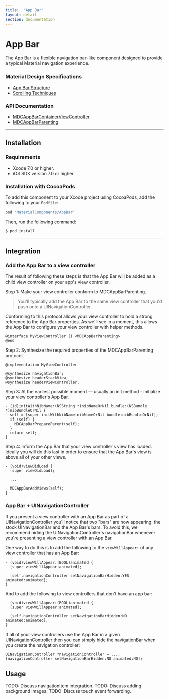 ```yaml
---
title:  "App Bar"
layout: detail
section: documentation
---
```

# App Bar

The App Bar is a flexible navigation bar-like component designed to provide a typical Material
navigation experience.
<!--{: .intro :}-->

### Material Design Specifications

- [App Bar Structure](https://www.google.com/design/spec/layout/structure.html#structure-app-bar)<!--{:target="_blank"}-->
- [Scrolling Techniques](https://www.google.com/design/spec/patterns/scrolling-techniques.html)<!--{:target="_blank"}-->
<!--{: .icon-list }-->

### API Documentation

- [MDCAppBarContainerViewController](/apidocs/AppBar/Classes/MDCAppBarContainerViewController.html)<!--{:target="_blank"}-->
- [MDCAppBarParenting](/apidocs/AppBar/Protocols/MDCAppBarParenting.html)<!--{:target="_blank"}-->
<!--{: .icon-list }-->



- - -

## Installation

### Requirements

- Xcode 7.0 or higher.
- iOS SDK version 7.0 or higher.

### Installation with CocoaPods

To add this component to your Xcode project using CocoaPods, add the following to your `Podfile`:

~~~ bash
pod 'MaterialComponents/AppBar'
~~~

Then, run the following command:

~~~ bash
$ pod install
~~~



- - -

## Integration

### Add the App Bar to a view controller

The result of following these steps is that the App Bar will be added as a child view controller on
your app's view controller.

Step 1: Make your view controller conform to MDCAppBarParenting.

> You'll typically add the App Bar to the same view controller that you'd push onto a
> UINavigationController.

Conforming to this protocol allows your view controller to hold a strong reference to the App Bar
properties. As we'll see in a moment, this allows the App Bar to configure your view controller with
helper methods.

~~~ objc
@interface MyViewController () <MDCAppBarParenting>
@end
~~~

Step 2: Synthesize the required properties of the MDCAppBarParenting protocol.

~~~ objc
@implementation MyViewController

@synthesize navigationBar;
@synthesize headerStackView;
@synthesize headerViewController;
~~~

Step 3: At the earliest possible moment — usually an init method - initialize your view
controller's App Bar.

~~~ objc
- (id)initWithNibName:(NSString *)nibNameOrNil bundle:(NSBundle *)nibBundleOrNil {
  self = [super initWithNibName:nibNameOrNil bundle:nibBundleOrNil];
  if (self) {
    MDCAppBarPrepareParent(self);
  }
  return self;
}
~~~

Step 4: Inform the App Bar that your view controller's view has loaded. Ideally you will do this
last in order to ensure that the App Bar's view is above all of your other views.

~~~ objc
- (void)viewDidLoad {
  [super viewDidLoad];

  ...

  MDCAppBarAddViews(self);
}
~~~

### App Bar + UINavigationController

If you present a view controller with an App Bar as part of a UINavigationController you'll notice
that two "bars" are now appearing: the stock UINavigationBar and the App Bar's bars. To avoid this,
we recommend hiding the UINavigationController's navigationBar whenever you're presenting a view
controller with an App Bar.

One way to do this is to add the following to the `viewWillAppear:` of any view controller that
has an App Bar:

~~~ objc
- (void)viewWillAppear:(BOOL)animated {
  [super viewWillAppear:animated];

  [self.navigationController setNavigationBarHidden:YES animated:animated];
}
~~~

And to add the following to view controllers that don't have an app bar:

~~~ objc
- (void)viewWillAppear:(BOOL)animated {
  [super viewWillAppear:animated];

  [self.navigationController setNavigationBarHidden:NO animated:animated];
}
~~~

If all of your view controllers use the App Bar in a given UINavigationController then you can
simply hide the navigationBar when you create the navigation controller:

~~~ objc
UINavigationController *navigationController = ...;
[navigationController setNavigationBarHidden:NO animated:NO];
~~~

## Usage

TODO: Discuss navigationItem integration.
TODO: Discuss adding background images.
TODO: Discuss touch event forwarding.
